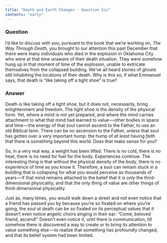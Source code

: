 ```yaml
---
title: "Death and Earth Changes - Question Six"
contents: "early"
---
```


### Question

I’d like to discuss with you, pursuant to the book that we’re working
on, *The Way Through Death*, you brought to our attention this past
December that there were many individuals who died in the explosion in
Oklahoma City who were at that time unaware of their death situation.
They were somehow hung up in that moment of time of the explosion,
unable to extricate themselves from the collapsed building. We’ve all
heard stories of ghosts still inhabiting the locations of their death.
Why is this so, if what Emmanuel says, that death is “like taking off a
tight shoe” is true?

### Answer

Death *is* like taking off a tight shoe, but it does not, necessarily,
bring enlightenment and freedom. The tight shoe is the density of the
physical form. Yet, where a mind is not yet prepared, and where the mind
carries attachment to what that mind had learned to value — other bodies
in space and time — the energy of that soul cannot ascend to the Father,
to use an old Biblical term. There can be no ascension to the Father,
unless that soul has gotten over a very important hump: the hump of *at
least* having *faith* that there is something beyond this world. Does
that make sense for you?

So, in a very real way, a weight has been lifted. There is no cold,
there is no heat, there is no need for fuel for the body. Experiences
continue. The interesting thing is that without the physical density of
the body, there is no experience of time as you know it. Therefore, a
soul can remain stuck in a building that is collapsing for what you
would perceive as thousands of years — if that mind remains attached to
the belief that it is *only* the third-dimensional physicality, and that
the only thing of value are other things of third-dimensional
physicality.

Just as, many times, you would walk down a street and not even notice
that a friend has passed you by because you’re so fixated on where
you’re going, the soul at death can be so fixated on its perceptual
values that it doesn’t even notice angelic choirs singing in their ear:
“Come, beloved friend, ascend!” Doesn’t even notice it, until there is
communication, till somehow there is discovered a way to create or to
bring its attention to value something else — to realize that something
has profoundly changed, and that its belief system had been limited.

